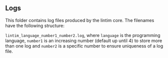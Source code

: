 ## Logs

This folder contains log files produced by the lintim core. The filenames have the following structure:

`lintim_language_number1_number2.log`, where `language` is the programming language, `number1` is an increasing number (default up until 4) to store more than one log and `number2` is a specific number to ensure uniqueness of a log file. 
